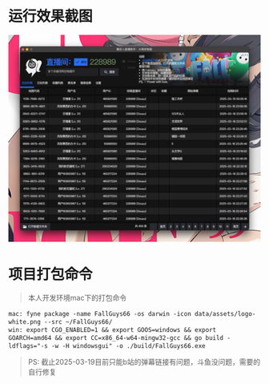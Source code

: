 # 运行效果截图
![shot](./doc/shot.png)
# 项目打包命令
> 本人开发环境mac下的打包命令
```
mac: fyne package -name FallGuys66 -os darwin -icon data/assets/logo-white.png --src ~/FallGuys66/
win: export CGO_ENABLED=1 && export GOOS=windows && export GOARCH=amd64 && export CC=x86_64-w64-mingw32-gcc && go build -ldflags="-s -w -H windowsgui" -o ./build/FallGuys66.exe
```
> PS: 截止2025-03-19目前只能b站的弹幕链接有问题，斗鱼没问题，需要的自行修复